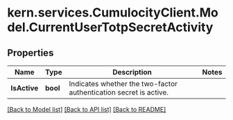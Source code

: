 # kern.services.CumulocityClient.Model.CurrentUserTotpSecretActivity

## Properties

Name | Type | Description | Notes
------------ | ------------- | ------------- | -------------
**IsActive** | **bool** | Indicates whether the two-factor authentication secret is active. | 

[[Back to Model list]](../README.md#documentation-for-models) [[Back to API list]](../README.md#documentation-for-api-endpoints) [[Back to README]](../README.md)

